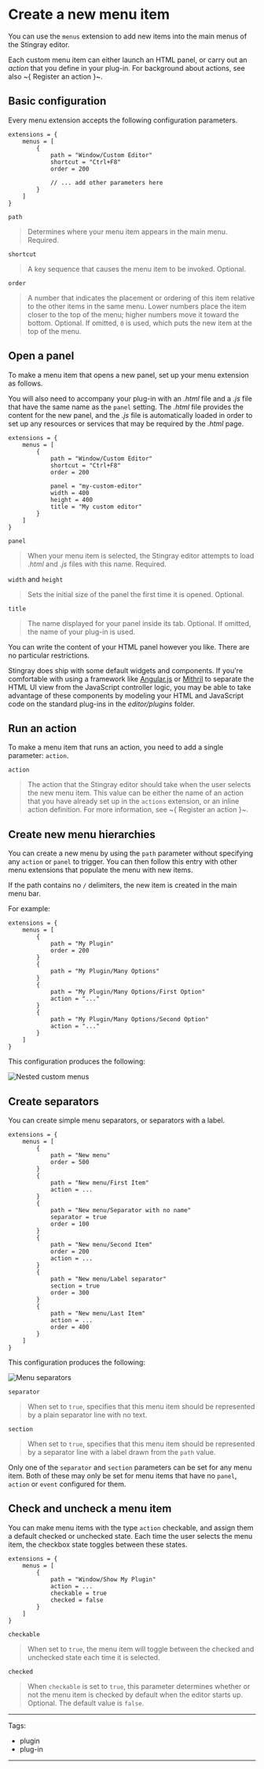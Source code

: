 # Create a new menu item

You can use the `menus` extension to add new items into the main menus of the Stingray editor.

Each custom menu item can either launch an HTML panel, or carry out an *action* that you define in your plug-in. For background about actions, see also ~{ Register an action }~.

## Basic configuration

Every menu extension accepts the following configuration parameters.

~~~{sjson}
extensions = {
	menus = [
		{
		    path = "Window/Custom Editor"
			shortcut = "Ctrl+F8"
			order = 200

			// ... add other parameters here
		}
	]
}
~~~

`path`

>	Determines where your menu item appears in the main menu. Required.

`shortcut`

>	A key sequence that causes the menu item to be invoked. Optional.

`order`

>	A number that indicates the placement or ordering of this item relative to the other items in the same menu. Lower numbers place the item closer to the top of the menu; higher numbers move it toward the bottom. Optional. If omitted, `0` is used, which puts the new item at the top of the menu.

## Open a panel

To make a menu item that opens a new panel, set up your menu extension as follows.

You will also need to accompany your plug-in with an *.html* file and a *.js* file that have the same name as the `panel` setting. The *.html* file provides the content for the new panel, and the *.js* file is automatically loaded in order to set up any resources or services that may be required by the *.html* page.

~~~{sjson}
extensions = {
	menus = [
		{
		    path = "Window/Custom Editor"
			shortcut = "Ctrl+F8"
			order = 200

			panel = "my-custom-editor"
		    width = 400
		    height = 400
		    title = "My custom editor"
		}
	]
}
~~~

`panel`

>	When your menu item is selected, the Stingray editor attempts to load *.html* and *.js* files with this name. Required.

`width` and `height`

>	Sets the initial size of the panel the first time it is opened. Optional.

`title`

>	The name displayed for your panel inside its tab. Optional. If omitted, the name of your plug-in is used.

You can write the content of your HTML panel however you like. There are no particular restrictions.

Stingray does ship with some default widgets and components. If you're comfortable with using a framework like [Angular.js](https://angularjs.org/) or [Mithril](http://mithril.js.org/) to separate the HTML UI view from the JavaScript controller logic, you may be able to take advantage of these components by modeling your HTML and JavaScript code on the standard plug-ins in the *editor/plugins* folder.

## Run an action

To make a menu item that runs an action, you need to add a single parameter: `action`.

`action`

>	The action that the Stingray editor should take when the user selects the new menu item. This value can be either the name of an action that you have already set up in the `actions` extension, or an inline action definition. For more information, see ~{ Register an action }~.

## Create new menu hierarchies

You can create a new menu by using the `path` parameter without specifying any `action` or `panel` to trigger. You can then follow this entry with other menu extensions that populate the menu with new items.

If the path contains no `/` delimiters, the new item is created in the main menu bar.

For example:

~~~{sjson}
extensions = {
	menus = [
		{
		    path = "My Plugin"
			order = 200
		}
		{
		    path = "My Plugin/Many Options"
		}
		{
		    path = "My Plugin/Many Options/First Option"
			action = "..."
		}
		{
		    path = "My Plugin/Many Options/Second Option"
			action = "..."
		}
	]
}
~~~

This configuration produces the following:

![Nested custom menus](../../images/plugin_menu_extension_nested.png)

## Create separators

You can create simple menu separators, or separators with a label.

~~~{sjson}
extensions = {
	menus = [
		{
			path = "New menu"
			order = 500
		}
		{
			path = "New menu/First Item"
			action = ...
		}
		{
			path = "New menu/Separator with no name"
			separator = true
			order = 100
		}
		{
			path = "New menu/Second Item"
			order = 200
			action = ...
		}
		{
			path = "New menu/Label separator"
			section = true
			order = 300
		}
		{
			path = "New menu/Last Item"
			action = ...
			order = 400
		}
	]
}
~~~

This configuration produces the following:

![Menu separators](../../images/plugin_menu_extension_separators.png)

`separator`

>	When set to `true`, specifies that this menu item should be represented by a plain separator line with no text.

`section`

>	When set to `true`, specifies that this menu item should be represented by a separator line with a label drawn from the `path` value.

Only one of the `separator` and `section` parameters can be set for any menu item. Both of these may only be set for menu items that have no `panel`, `action` or `event` configured for them.

## Check and uncheck a menu item

You can make menu items with the type `action` checkable, and assign them a default checked or unchecked state. Each time the user selects the menu item, the checkbox state toggles between these states.

~~~{sjson}
extensions = {
	menus = [
		{
			path = "Window/Show My Plugin"
			action = ...
			checkable = true
			checked = false
		}
	]
}
~~~

`checkable`

>	When set to `true`, the menu item will toggle between the checked and unchecked state each time it is selected.

`checked`

>	When `checkable` is set to `true`, this parameter determines whether or not the menu item is checked by default when the editor starts up. Optional. The default value is `false`.

---
Tags:
-	plugin
-	plug-in
---

